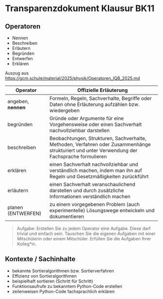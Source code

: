 Transparenzdokument Klausur BK11
======================

## Operatoren

- Nennen
- Beschreiben
- Erläutern
- Begründen
- Entwerfen
- Erklären

Auszug aus https://gcm.schule/material/2025/physik/Operatoren_IQB_2025.md

| Operator                | Offizielle Erläuterung                                                                                                                                                |
| ----------------------- | --------------------------------------------------------------------------------------------------------------------------------------------------------------------- | 
| angeben, **nennen**     | Formeln, Regeln, Sachverhalte, Begriffe oder Daten ohne Erläuterung aufzählen bzw. wiedergeben                                                                        |
| begründen               | Gründe oder Argumente für eine Vorgehensweise oder einen Sachverhalt nachvollziehbar darstellen                                                                       |
| beschreiben             | Beobachtungen, Strukturen, Sachverhalte, Methoden, Verfahren oder Zusammenhänge strukturiert und unter Verwendung der Fachsprache formulieren                         |
| erklären                | einen Sachverhalt nachvollziehbar und verständlich machen, indem man ihn auf Regeln und Gesetzmäßigkeiten zurückführt                                                 |
| erläutern               | einen Sachverhalt veranschaulichend darstellen und durch zusätzliche Informationen verständlich machen                                                                |
| planen (ENTWERFEN)      | zu einem vorgegebenen Problem (auch experimentelle) Lösungswege entwickeln und dokumentieren                                                                          |

> Aufgabe: Erstellen Sie zu jedem Operator eine Aufgabe. Diese darf trivial und einfach sein. Tauschen Sie die eigenen Aufgaben mit einer Mitschülerin oder einem Mitschüler. Erfüllen Sie die Aufgaben Ihrer Kolleg*in.

## Kontexte / Sachinhalte

- bekannte Sortieralgorithmen bzw. Sortierverfahren
- Effizienz von Sortieralgorithmen
- beispielhaft sortieren (Schritt für Schritt)
- Funktionsaufrufe zu bekanntem Python-Code erstellen
- zeilenweisen Python-Code fachsprachlich erklären
